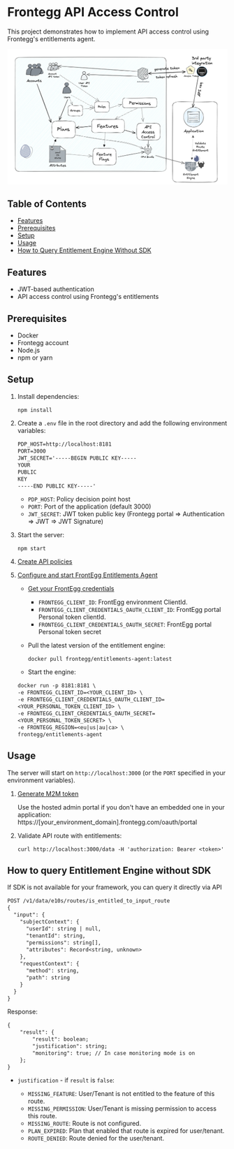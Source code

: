 # Frontegg API Access Control

This project demonstrates how to implement API access control using Frontegg's entitlements agent.

![API Access Control Diagram](images/diagram.png)

## Table of Contents

- [Features](#features)
- [Prerequisites](#prerequisites)
- [Setup](#setup)
- [Usage](#usage)
- [How to Query Entitlement Engine Without SDK](#how-to-query-entitlement-engine-without-sdk)

## Features

- JWT-based authentication
- API access control using Frontegg's entitlements

## Prerequisites

- Docker
- Frontegg account
- Node.js
- npm or yarn

## Setup

1. Install dependencies:
   ```
   npm install
   ```

2. Create a `.env` file in the root directory and add the following environment variables:

   ```
   PDP_HOST=http://localhost:8181
   PORT=3000
   JWT_SECRET='-----BEGIN PUBLIC KEY-----
   YOUR
   PUBLIC
   KEY
   -----END PUBLIC KEY-----'
   ```
   
   - `PDP_HOST`: Policy decision point host
   - `PORT`: Port of the application (default 3000)
   - `JWT_SECRET`: JWT token public key (Frontegg portal => Authentication => JWT => JWT Signature)

3. Start the server:
   ```
   npm start
   ```

4. [Create API policies](https://docs.frontegg.com/docs/creating-your-first-route)
5. [Configure and start FrontEgg Entitlements Agent](https://docs.frontegg.com/docs/configuring-and-running-the-engine)
   
   * [Get your FrontEgg credentials](https://docs.frontegg.com/docs/configuring-and-running-the-engine#step-2-run-the-agent-as-a-docker-container)

     - `FRONTEGG_CLIENT_ID`: FrontEgg environment ClientId.
     - `FRONTEGG_CLIENT_CREDENTIALS_OAUTH_CLIENT_ID`: FrontEgg portal Personal token clientId.
     - `FRONTEGG_CLIENT_CREDENTIALS_OAUTH_SECRET`: FrontEgg portal Personal token secret 

   * Pull the latest version of the entitlement engine:

      ```
      docker pull frontegg/entitlements-agent:latest
      ```
   
   * Start the engine:   

   ```
   docker run -p 8181:8181 \
   -e FRONTEGG_CLIENT_ID=<YOUR_CLIENT_ID> \
   -e FRONTEGG_CLIENT_CREDENTIALS_OAUTH_CLIENT_ID=<YOUR_PERSONAL_TOKEN_CLIENT_ID> \
   -e FRONTEGG_CLIENT_CREDENTIALS_OAUTH_SECRET=<YOUR_PERSONAL_TOKEN_SECRET> \
   -e FRONTEGG_REGION=<eu|us|au|ca> \
   frontegg/entitlements-agent
   ```

## Usage

The server will start on `http://localhost:3000` (or the `PORT` specified in your environment variables).

1. [Generate M2M token](https://docs.frontegg.com/docs/time-bound-token-expiration) 

   Use the hosted admin portal if you don't have an embedded one in your application: 
   https://[your_environment_domain].frontegg.com/oauth/portal

2. Validate API route with entitlements:
   ```
   curl http://localhost:3000/data -H 'authorization: Bearer <token>'
   ```

## How to query Entitlement Engine without SDK
If SDK is not available for your framework, you can query it directly via API

```
POST /v1/data/e10s/routes/is_entitled_to_input_route
{
  "input": {
    "subjectContext": {
      "userId": string | null,
      "tenantId": string,
      "permissions": string[],
      "attributes": Record<string, unknown>
    },
    "requestContext": {
      "method": string, 
      "path": string
    }
  }
}
```

Response:
```
{
	"result": {
		"result": boolean;
		"justification": string;
		"monitoring": true; // In case monitoring mode is on
	};
}
```

* `justification` - if `result` is `false`:  
   
   - `MISSING_FEATURE`: User/Tenant is not entitled to the feature of this route.    
   - `MISSING_PERMISSION`: User/Tenant is missing permission to access this route.   
   - `MISSING_ROUTE`: Route is not configured.   
   - `PLAN_EXPIRED`: Plan that enabled that route is expired for user/tenant.  
   - `ROUTE_DENIED`: Route denied for the user/tenant. 

